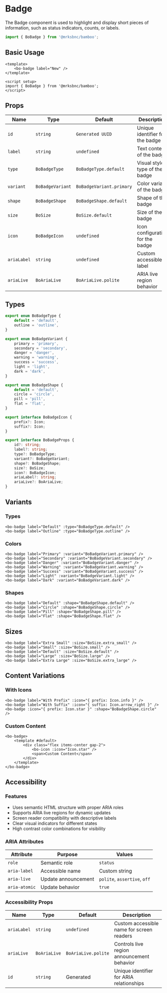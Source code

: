 <script setup>
import { BoBadge, BoBadgeType, BoBadgeVariant, BoBadgeShape } from '@/components/badge';
import { BoSize } from '@/shared';
import { Icon } from '@/components/icon';
</script>

# Badge

The Badge component is used to highlight and display short pieces of information, such as status indicators, counts, or labels.

```js
import { BoBadge } from '@mrksbnc/bamboo';
```

## Basic Usage

```vue
<template>
	<bo-badge label="New" />
</template>

<script setup>
import { BoBadge } from '@mrksbnc/bamboo';
</script>
```

<div class="flex gap-4 items-center my-4">
	<bo-badge label="New" />
</div>

## Props

| Name        | Type             | Default                  | Description                      |
| ----------- | ---------------- | ------------------------ | -------------------------------- |
| `id`        | `string`         | `Generated UUID`         | Unique identifier for the badge  |
| `label`     | `string`         | `undefined`              | Text content of the badge        |
| `type`      | `BoBadgeType`    | `BoBadgeType.default`    | Visual style type of the badge   |
| `variant`   | `BoBadgeVariant` | `BoBadgeVariant.primary` | Color variant of the badge       |
| `shape`     | `BoBadgeShape`   | `BoBadgeShape.default`   | Shape of the badge               |
| `size`      | `BoSize`         | `BoSize.default`         | Size of the badge                |
| `icon`      | `BoBadgeIcon`    | `undefined`              | Icon configuration for the badge |
| `ariaLabel` | `string`         | `undefined`              | Custom accessible label          |
| `ariaLive`  | `BoAriaLive`     | `BoAriaLive.polite`      | ARIA live region behavior        |

## Types

```ts
export enum BoBadgeType {
	default = 'default',
	outline = 'outline',
}

export enum BoBadgeVariant {
	primary = 'primary',
	secondary = 'secondary',
	danger = 'danger',
	warning = 'warning',
	success = 'success',
	light = 'light',
	dark = 'dark',
}

export enum BoBadgeShape {
	default = 'default',
	circle = 'circle',
	pill = 'pill',
	flat = 'flat',
}

export interface BoBadgeIcon {
	prefix?: Icon;
	suffix?: Icon;
}

export interface BoBadgeProps {
	id?: string;
	label?: string;
	type?: BoBadgeType;
	variant?: BoBadgeVariant;
	shape?: BoBadgeShape;
	size?: BoSize;
	icon?: BoBadgeIcon;
	ariaLabel?: string;
	ariaLive?: BoAriaLive;
}
```

## Variants

### Types

<div class="flex gap-4 items-center my-4">
	<bo-badge label="Default" :type="BoBadgeType.default" />
	<bo-badge label="Outline" :type="BoBadgeType.outline" />
</div>

```vue
<bo-badge label="Default" :type="BoBadgeType.default" />
<bo-badge label="Outline" :type="BoBadgeType.outline" />
```

### Colors

<div class="flex gap-4 items-center my-4">
	<bo-badge label="Primary" :variant="BoBadgeVariant.primary" />
	<bo-badge label="Secondary" :variant="BoBadgeVariant.secondary" />
	<bo-badge label="Danger" :variant="BoBadgeVariant.danger" />
	<bo-badge label="Warning" :variant="BoBadgeVariant.warning" />
	<bo-badge label="Success" :variant="BoBadgeVariant.success" />
	<bo-badge label="Light" :variant="BoBadgeVariant.light" />
	<bo-badge label="Dark" :variant="BoBadgeVariant.dark" />
</div>

```vue
<bo-badge label="Primary" :variant="BoBadgeVariant.primary" />
<bo-badge label="Secondary" :variant="BoBadgeVariant.secondary" />
<bo-badge label="Danger" :variant="BoBadgeVariant.danger" />
<bo-badge label="Warning" :variant="BoBadgeVariant.warning" />
<bo-badge label="Success" :variant="BoBadgeVariant.success" />
<bo-badge label="Light" :variant="BoBadgeVariant.light" />
<bo-badge label="Dark" :variant="BoBadgeVariant.dark" />
```

### Shapes

<div class="flex gap-4 items-center my-4">
	<bo-badge label="Default" :shape="BoBadgeShape.default" />
	<bo-badge label="Circle" :shape="BoBadgeShape.circle" />
	<bo-badge label="Pill" :shape="BoBadgeShape.pill" />
	<bo-badge label="Flat" :shape="BoBadgeShape.flat" />
</div>

```vue
<bo-badge label="Default" :shape="BoBadgeShape.default" />
<bo-badge label="Circle" :shape="BoBadgeShape.circle" />
<bo-badge label="Pill" :shape="BoBadgeShape.pill" />
<bo-badge label="Flat" :shape="BoBadgeShape.flat" />
```

## Sizes

<div class="flex items-center gap-4 my-4">
	<bo-badge label="Extra Small" :size="BoSize.extra_small" />
	<bo-badge label="Small" :size="BoSize.small" />
	<bo-badge label="Default" :size="BoSize.default" />
	<bo-badge label="Large" :size="BoSize.large" />
	<bo-badge label="Extra Large" :size="BoSize.extra_large" />
</div>

```vue
<bo-badge label="Extra Small" :size="BoSize.extra_small" />
<bo-badge label="Small" :size="BoSize.small" />
<bo-badge label="Default" :size="BoSize.default" />
<bo-badge label="Large" :size="BoSize.large" />
<bo-badge label="Extra Large" :size="BoSize.extra_large" />
```

## Content Variations

### With Icons

<div class="flex gap-4 items-center my-4">
	<bo-badge 
		label="With Prefix" 
		:icon="{ prefix: Icon.info }" 
	/>
	<bo-badge 
		label="With Suffix" 
		:icon="{ suffix: Icon.arrow_right }" 
	/>
	<bo-badge 
		:icon="{ prefix: Icon.star }" 
		:shape="BoBadgeShape.circle" 
	/>
</div>

```vue
<bo-badge label="With Prefix" :icon="{ prefix: Icon.info }" />
<bo-badge label="With Suffix" :icon="{ suffix: Icon.arrow_right }" />
<bo-badge :icon="{ prefix: Icon.star }" :shape="BoBadgeShape.circle" />
```

### Custom Content

<div class="flex gap-4 items-center my-4">
	<bo-badge>
		<template #default>
			<div class="flex items-center gap-2">
				<bo-icon :icon="Icon.star" />
				<span>Custom Content</span>
			</div>
		</template>
	</bo-badge>
</div>

```vue
<bo-badge>
	<template #default>
		<div class="flex items-center gap-2">
			<bo-icon :icon="Icon.star" />
			<span>Custom Content</span>
		</div>
	</template>
</bo-badge>
```

## Accessibility

### Features

- Uses semantic HTML structure with proper ARIA roles
- Supports ARIA live regions for dynamic updates
- Screen reader compatibility with descriptive labels
- Clear visual indicators for different states
- High contrast color combinations for visibility

### ARIA Attributes

| Attribute     | Purpose             | Values                       |
| ------------- | ------------------- | ---------------------------- |
| `role`        | Semantic role       | `status`                     |
| `aria-label`  | Accessible name     | Custom string                |
| `aria-live`   | Update announcement | `polite`, `assertive`, `off` |
| `aria-atomic` | Update behavior     | `true`                       |

### Accessibility Props

| Name        | Type         | Default             | Description                                |
| ----------- | ------------ | ------------------- | ------------------------------------------ |
| `ariaLabel` | `string`     | `undefined`         | Custom accessible name for screen readers  |
| `ariaLive`  | `BoAriaLive` | `BoAriaLive.polite` | Controls live region announcement behavior |
| `id`        | `string`     | Generated           | Unique identifier for ARIA relationships   |
